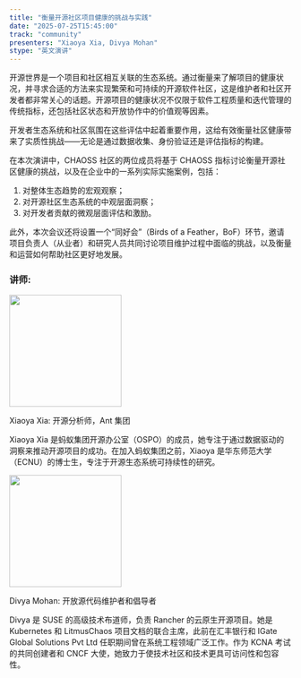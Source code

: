 ```yaml
---
title: "衡量开源社区项目健康的挑战与实践"
date: "2025-07-25T15:45:00"
track: "community"
presenters: "Xiaoya Xia, Divya Mohan"
stype: "英文演讲"
---
```


开源世界是一个项目和社区相互关联的生态系统。通过衡量来了解项目的健康状况，并寻求合适的方法来实现繁荣和可持续的开源软件社区，这是维护者和社区开发者都非常关心的话题。开源项目的健康状况不仅限于软件工程质量和迭代管理的传统指标，还包括社区状态和开放协作中的价值观等因素。

开发者生态系统和社区氛围在这些评估中起着重要作用，这给有效衡量社区健康带来了实质性挑战——无论是通过数据收集、身份验证还是评估指标的构建。

在本次演讲中，CHAOSS 社区的两位成员将基于 CHAOSS 指标讨论衡量开源社区健康的挑战，以及在企业中的一系列实际实施案例，包括：
1. 对整体生态趋势的宏观观察；
2. 对开源社区生态系统的中观层面洞察；
3. 对开发者贡献的微观层面评估和激励。

此外，本次会议还将设置一个“同好会”（Birds of a Feather，BoF）环节，邀请项目负责人（从业者）和研究人员共同讨论项目维护过程中面临的挑战，以及衡量和运营如何帮助社区更好地发展。

### 讲师:

<img src="https://sessionize.com/image/e746-400o400o1-irRRfX45oHJUwig85uBoD.jpg" width="200" /><br/>

Xiaoya Xia: 开源分析师，Ant 集团

Xiaoya Xia 是蚂蚁集团开源办公室（OSPO）的成员，她专注于通过数据驱动的洞察来推动开源项目的成功。在加入蚂蚁集团之前，Xiaoya 是华东师范大学（ECNU）的博士生，专注于开源生态系统可持续性的研究。

<img src="https://sessionize.com/image/8870-400o400o1-PDR3hsSKRCfWb1Fbh3WVdT.jpg" width="200" /><br/>

Divya Mohan: 开放源代码维护者和倡导者

Divya 是 SUSE 的高级技术布道师，负责 Rancher 的云原生开源项目。她是 Kubernetes 和 LitmusChaos 项目文档的联合主席，此前在汇丰银行和 IGate Global Solutions Pvt Ltd 任职期间曾在系统工程领域广泛工作。作为 KCNA 考试的共同创建者和 CNCF 大使，她致力于使技术社区和技术更具可访问性和包容性。